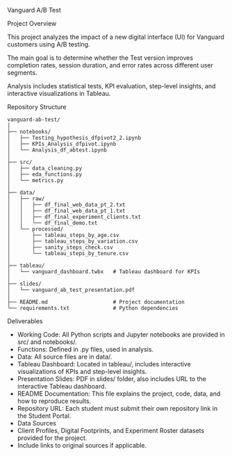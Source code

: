 Vanguard A/B Test

Project Overview

This project analyzes the impact of a new digital interface (UI) for Vanguard customers using A/B testing.

The main goal is to determine whether the Test version improves completion rates, session duration, and error rates across different user segments.

Analysis includes statistical tests, KPI evaluation, step-level insights, and interactive visualizations in Tableau.

Repository Structure

```text
vanguard-ab-test/
│
├── notebooks/
│   ├── Testing_hypothesis_dfpivot2_2.ipynb
│   ├── KPIs_Analysis_dfpivot.ipynb
│   └── Analysis_df_abtest.ipynb
│
├── src/
│   ├── data_cleaning.py
│   ├── eda_functions.py
│   └── metrics.py
│
├── data/
│   ├── raw/
│   │   ├── df_final_web_data_pt_2.txt
│   │   ├── df_final_web_data_pt_1.txt
│   │   ├── df_final_experiment_clients.txt
│   │   └── df_final_demo.txt
│   └── processed/
│       ├── tableau_steps_by_age.csv
│       ├── tableau_steps_by_variation.csv
│       ├── sanity_steps_check.csv
│       └── tableau_steps_by_tenure.csv
│
├── tableau/
│   └── vanguard_dashboard.twbx   # Tableau dashboard for KPIs
│
├── slides/
│   └── vanguard_ab_test_presentation.pdf
│
├── README.md                     # Project documentation
└── requirements.txt              # Python dependencies
```


Deliverables

- Working Code: All Python scripts and Jupyter notebooks are provided in src/ and notebooks/.
- Functions: Defined in .py files, used in analysis.
- Data: All source files are in data/.
- Tableau Dashboard: Located in tableau/, includes interactive visualizations of KPIs and step-level insights.
- Presentation Slides: PDF in slides/ folder, also includes URL to the interactive Tableau dashboard.
- README Documentation: This file explains the project, code, data, and how to reproduce results.
- Repository URL: Each student must submit their own repository link in the Student Portal.
- Data Sources
- Client Profiles, Digital Footprints, and Experiment Roster datasets provided for the project.
- Include links to original sources if applicable.

